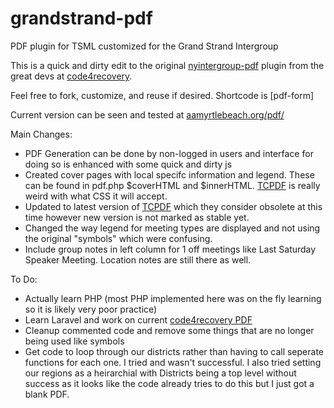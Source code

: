 # grandstrand-pdf
PDF plugin for TSML customized for the Grand Strand Intergroup

This is a quick and dirty edit to the original [nyintergroup-pdf](https://github.com/code4recovery/nyintergroup-pdf) plugin from the great devs at [code4recovery](code4recovery.github.io).

Feel free to fork, customize, and reuse if desired. Shortcode is \[pdf-form\]

Current version can be seen and tested at [aamyrtlebeach.org/pdf/](https://aamyrtlebeach.org/pdf/)

Main Changes:
* PDF Generation can be done by non-logged in users and interface for doing so is enhanced with some quick and dirty js
* Created cover pages with local specifc information and legend.  These can be found in pdf.php $coverHTML and $innerHTML.  [TCPDF](https://tcpdf.org/examples/) is really weird with what CSS it will accept.
* Updated to latest version of [TCPDF](https://github.com/tecnickcom/tcpdf) which they consider obsolete at this time however new version is not marked as stable yet.
* Changed the way legend for meeting types are displayed and not using the original "symbols" which were confusing.
* Include group notes in left column for 1 off meetings like Last Saturday Speaker Meeting.  Location notes are still there as well.

To Do:
* Actually learn PHP (most PHP implemented here was on the fly learning so it is likely very poor practice)
* Learn Laravel and work on current [code4recovery PDF](https://github.com/code4recovery/pdf)
* Cleanup commented code and remove some things that are no longer being used like symbols
* Get code to loop through our districts rather than having to call seperate functions for each one.  I tried and wasn't successful.  I also tried setting our regions as a heirarchial with Districts being a top level without success as it looks like the code already tries to do this but I just got a blank PDF.
